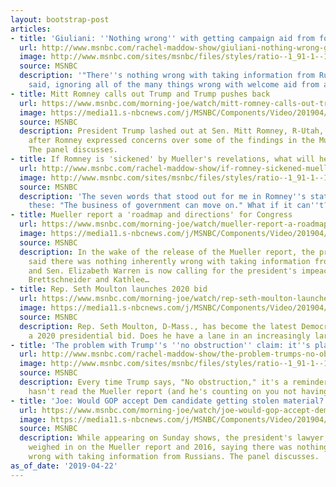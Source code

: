 ```yaml
---
layout: bootstrap-post
articles:
- title: 'Giuliani: ''Nothing wrong'' with getting campaign aid from foreign foe'
  url: http://www.msnbc.com/rachel-maddow-show/giuliani-nothing-wrong-getting-campaign-aid-foreign-foe
  image: http://www.msnbc.com/sites/msnbc/files/styles/ratio--1_91-1--1200x630/public/articles/03966068.jpg?itok=W5ErTIQo
  source: MSNBC
  description: '"There''s nothing wrong with taking information from Russians," Giuliani
    said, ignoring all of the many things wrong with welcome aid from a foreign adversary.'
- title: Mitt Romney calls out Trump and Trump pushes back
  url: https://www.msnbc.com/morning-joe/watch/mitt-romney-calls-out-trump-and-trump-pushes-back-1502107715933
  image: https://media11.s-nbcnews.com/j/MSNBC/Components/Video/201904/n_mj_romney_190422_1920x1080.nbcnews-fp-1200-630.jpg
  source: MSNBC
  description: President Trump lashed out at Sen. Mitt Romney, R-Utah, over the weekend
    after Romney expressed concerns over some of the findings in the Mueller report.
    The panel discusses.
- title: If Romney is 'sickened' by Mueller's revelations, what will he do?
  url: http://www.msnbc.com/rachel-maddow-show/if-romney-sickened-muellers-revelations-what-will-he-do
  image: http://www.msnbc.com/sites/msnbc/files/styles/ratio--1_91-1--1200x630/public/gettyimages-138094480__1457302297.jpg?itok=Zem6xSda
  source: MSNBC
  description: 'The seven words that stood out for me in Romney''s statement were
    these: "The business of government can move on." What if it can''t?'
- title: Mueller report a 'roadmap and directions' for Congress
  url: https://www.msnbc.com/morning-joe/watch/mueller-report-a-roadmap-and-directions-for-congress-1502094403582
  image: https://media11.s-nbcnews.com/j/MSNBC/Components/Video/201904/n_mj_third_190422_1920x1080.nbcnews-fp-1200-630.jpg
  source: MSNBC
  description: In the wake of the release of the Mueller report, the president's attorney
    said there was nothing inherently wrong with taking information from Russians
    and Sen. Elizabeth Warren is now calling for the president's impeachment. Corey
    Brettschneider and Kathlee…
- title: Rep. Seth Moulton launches 2020 bid
  url: https://www.msnbc.com/morning-joe/watch/rep-seth-moulton-launches-2020-bid-1502092355714
  image: https://media11.s-nbcnews.com/j/MSNBC/Components/Video/201904/n_mj_seth_190422_1920x1080.nbcnews-fp-1200-630.jpg
  source: MSNBC
  description: Rep. Seth Moulton, D-Mass., has become the latest Democrat to launch
    a 2020 presidential bid. Does he have a lane in an increasingly large field?
- title: 'The problem with Trump''s ''no obstruction'' claim: it''s plainly false'
  url: http://www.msnbc.com/rachel-maddow-show/the-problem-trumps-no-obstruction-claim-its-plainly-false
  image: http://www.msnbc.com/sites/msnbc/files/styles/ratio--1_91-1--1200x630/public/180717-trump-cabinet-room-whites-house-njs-1442_70db24a026d8101d5d78b3f938661489.fit-2000w.jpg?itok=H_WRFL6r
  source: MSNBC
  description: Every time Trump says, "No obstruction," it's a reminder that he obviously
    hasn't read the Mueller report (and he's counting on you not having read it, either).
- title: 'Joe: Would GOP accept Dem candidate getting stolen material?'
  url: https://www.msnbc.com/morning-joe/watch/joe-would-gop-accept-dem-candidate-getting-stolen-material-1502073923969
  image: https://media11.s-nbcnews.com/j/MSNBC/Components/Video/201904/n_mj_second_190422_1920x1080.nbcnews-fp-1200-630.jpg
  source: MSNBC
  description: While appearing on Sunday shows, the president's lawyer, Rudy Giuliani,
    weighed in on the Mueller report and 2016, saying there was nothing inherently
    wrong with taking information from Russians. The panel discusses.
as_of_date: '2019-04-22'
---
```


